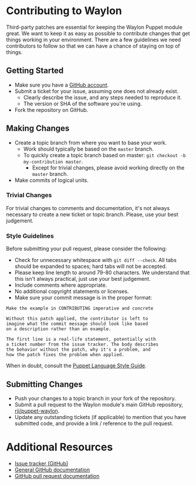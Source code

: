 # Contributing to Waylon
Third-party patches are essential for keeping the Waylon Puppet module great.
We want to keep it as easy as possible to contribute changes that get things
working in your environment. There are a few guidelines we need contributors to
follow so that we can have a chance of staying on top of things.

## Getting Started
* Make sure you have a [GitHub account](https://github.com/join).
* Submit a ticket for your issue, assuming one does not already exist.
  * Clearly describe the issue, and any steps needed to reproduce it.
  * The version or SHA of the software you're using.
* Fork the repository on GitHub.

## Making Changes
* Create a topic branch from where you want to base your work.
  * Work should typically be based on the `master` branch.
  * To quickly create a topic branch based on master:
  `git checkout -b my-contribution master`.
    * Except for trivial changes, please avoid working directly on the `master`
    branch.
* Make commits of logical units.

### Trivial Changes
For trivial changes to comments and documentation, it's not always necessary to
create a new ticket or topic branch. Please, use your best judgement.

### Style Guidelines
Before submitting your pull request, please consider the following:
  * Check for unnecessary whitespace with `git diff --check`. All tabs should
  be expanded to spaces; hard tabs will not be accepted.
  * Please keep line length to around 79-80 characters. We understand that
  this isn't always practical, just use your best judgement.
  * Include comments where appropriate.
  * No additional copyright statements or licenses.
  * Make sure your commit message is in the proper format:

  ```
  Make the example in CONTRIBUTING imperative and concrete

  Without this patch applied, the contributor is left to
  imagine what the commit message should look like based
  on a description rather than an example.

  The first line is a real-life statement, potentially with
  a ticket number from the issue tracker. The body describes
  the behavior without the patch, why it's a problem, and
  how the patch fixes the problem when applied.
  ```

When in doubt, consult the [Puppet Language Style Guide](https://docs.puppetlabs.com/guides/style_guide.html).

## Submitting Changes
  * Push your changes to a topic branch in your fork of the repository.
  * Submit a pull request to the Waylon module's main GitHub repository,
  [rji/puppet-waylon](https://github.com/rji/puppet-waylon).
  * Update any outstanding tickets (if applicable) to mention that you have
  submitted code, and provide a link / reference to the pull request.

# Additional Resources
  * [Issue tracker (GitHub)](https://github.com/rji/puppet-waylon/issues)
  * [General GitHub documentation](https://help.github.com)
  * [GitHub pull request documentation](https://help.github.com/articles/using-pull-requests)

